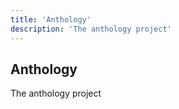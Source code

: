 ```yaml
---
title: 'Anthology'
description: 'The anthology project'
---
```


<section class="py-3">
  <div class="container">

## Anthology

The anthology project

  </div>
</section>
